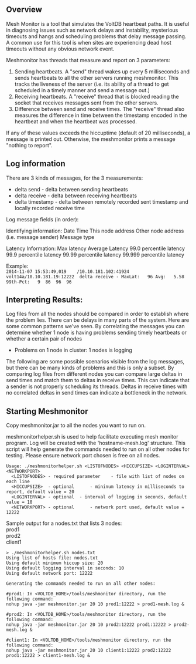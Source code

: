Overview
---------------
Mesh Monitor is a tool that simulates the VoltDB heartbeat paths. It is
useful in diagnosing issues such as network delays and instability, mysterious
timeouts and hangs and scheduling problems that delay message passing. A
common use for this tool is when sites are experiencing dead host timeouts
without any obvious network event.

Meshmonitor has threads that measure and report on 3 parameters:

1. Sending heartbeats. A "send" thread wakes up every 5 milliseconds and
sends heartbeats to all the other servers running meshmonitor. This tracks
the liveness of the server (i.e. its ability of a thread to get scheduled
in a timely manner and send a message out.)
2. Receiving heartbeats. A "receive" thread that is blocked reading the
socket that receives messages sent from the other servers.
3. Difference between send and receive times. The "receive" thread also
measures the difference in time between the timestamp encoded in the
heartbeat and when the heartbeat was processed.

If any of these values exceeds the hiccuptime (default of 20 milliseconds),
a message is printed out.  Otherwise, the meshmonitor prints a message
"nothing to report".

Log information
---------------
There are 3 kinds of messages, for the 3 measurements:

* delta send - delta between sending heartbeats
* delta receive - delta between receiving heartbeats
* delta timestamp - delta between remotely recorded sent timestamp and
  locally recorded receive time

Log message fields (in order):

Identifying information:
Date
Time
This node address
Other node address (i.e. message sender)
Message type

Latency Information:
Max latency
Average Latency
99.0    percentile latency
99.9    percentile latency
99.99   percentile latency
99.999  percentile latency

Example:  
`2014-11-07 15:53:49,019	/10.10.181.102:41924   volt14a/10.10.181.19:12222  delta receive - MaxLat:   96 Avg:   5.58 99th-Pct:   9  86  96  96`


Interpreting Results:
---------------------

Log files from all the nodes should be compared in order to establish where
the problem lies. There can be delays in many parts of the system. Here
are some common patterns we've seen.  By correlating the messages you
can determine whether 1 node is having problems sending timely heartbeats
or whether a certain pair of nodes

* Problems on 1 node in cluster:  1 nodes is logging

 The following are some possible scenarios visible from
the log messages, but there can be many kinds of problems and this is only
a subset.  By comparing log files from different nodes you can compare
large deltas in send times and match them to deltas in receive times. This
can indicate that a sender is not properly scheduling its threads.  Deltas
in receive times with no correlated deltas in send times can indicate a
bottleneck in the network.

Starting Meshmonitor
--------------------
Copy meshmonitor.jar to all the nodes you want to run on.

meshmonitorhelper.sh is used to help facilitate executing mesh monitor
program.  Log will be created with the 'hostname-mesh.log' structure.  This
script will help generate the commands needed to run on all other nodes for
testing.  Please ensure network port chosen is free on all nodes.

```
Usage: ./meshmonitorhelper.sh <LISTOFNODES> <HICCUPSIZE> <LOGINTERVAL> <NETWORKPORT>
  <LISTOFNODES> - required parameter	- file with list of nodes on each line
  <HICCUPSIZE>  - optional		- mininum latency in milliseconds to report, default value = 20
  <LOGINTERVAL> - optional 	- interval of logging in seconds, default value = 10
  <NETWORKPORT> - optional		- network port used, default value = 12222
```

Sample output for a nodes.txt that lists 3 nodes:  
prod1  
prod2  
client1  

```
> ./meshmonitorhelper.sh nodes.txt
Using list of hosts file: nodes.txt
Using default minimum hiccup size: 20
Using default logging interval in seconds: 10
Using default network port: 12222

Generating the commands needed to run on all other nodes:

#prod1: In <VOLTDB_HOME>/tools/meshmonitor directory, run the following command:
nohup java -jar meshmonitor.jar 20 10 prod1:12222 > prod1-mesh.log &

#prod2: In <VOLTDB_HOME>/tools/meshmonitor directory, run the following command:
nohup java -jar meshmonitor.jar 20 10 prod2:12222 prod1:12222 > prod2-mesh.log &

#client1: In <VOLTDB_HOME>/tools/meshmonitor directory, run the following command:
nohup java -jar meshmonitor.jar 20 10 client1:12222 prod2:12222 prod1:12222 > client1-mesh.log &
```
